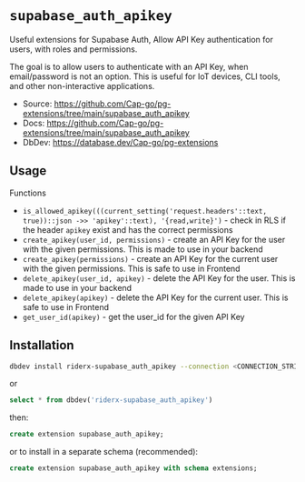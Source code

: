 # `supabase_auth_apikey`

Useful extensions for Supabase Auth, Allow API Key authentication for users, with roles and permissions.

The goal is to allow users to authenticate with an API Key, when email/password is not an option. This is useful for IoT devices, CLI tools, and other non-interactive applications.

- Source: https://github.com/Cap-go/pg-extensions/tree/main/supabase_auth_apikey
- Docs: https://github.com/Cap-go/pg-extensions/tree/main/supabase_auth_apikey
- DbDev: https://database.dev/Cap-go/pg-extensions

## Usage

Functions 

- `is_allowed_apikey(((current_setting('request.headers'::text, true))::json ->> 'apikey'::text), '{read,write}')` - check in RLS if the header `apikey` exist and has the correct permissions
- `create_apikey(user_id, permissions)` - create an API Key for the user with the given permissions. This is made to use in your backend
- `create_apikey(permissions)` - create an API Key for the current user with the given permissions. This is safe to use in Frontend
- `delete_apikey(user_id, apikey)` - delete the API Key for the user. This is made to use in your backend
- `delete_apikey(apikey)` - delete the API Key for the current user. This is safe to use in Frontend
- `get_user_id(apikey)` - get the user_id for the given API Key


## Installation

```bash
dbdev install riderx-supabase_auth_apikey --connection <CONNECTION_STRING>
```

or

```sql
select * from dbdev('riderx-supabase_auth_apikey')
```

then:

```sql
create extension supabase_auth_apikey;
```

or to install in a separate schema (recommended):

```sql
create extension supabase_auth_apikey with schema extensions;
```

